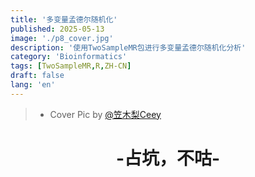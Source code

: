 ```yaml
---
title: '多变量孟德尔随机化'
published: 2025-05-13
image: './p8_cover.jpg'
description: '使用TwoSampleMR包进行多变量孟德尔随机化分析'
category: 'Bioinformatics'
tags: [TwoSampleMR,R,ZH-CN]
draft: false 
lang: 'en'
---
```

> - Cover Pic by [@笠木梨Ceey](https://www.pixiv.net/artworks/130128385)

<center><h1>-占坑，不咕-</h1></center>
